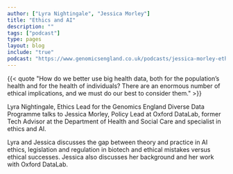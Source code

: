 ```yaml
---
author: ["Lyra Nightingale", "Jessica Morley"]
title: "Ethics and AI"
description: ""
tags: ["podcast"]
type: pages
layout: blog
include: "true"
podcast: "https://www.genomicsengland.co.uk/podcasts/jessica-morley-ethics-and-ai"
---
```


{{< quote "How do we better use big health data, both for the population’s health and for the health of individuals? There are an enormous number of ethical implications, and we must do our best to consider them." >}}

Lyra Nightingale, Ethics Lead for the Genomics England Diverse Data Programme talks to Jessica Morley, Policy Lead at Oxford DataLab, former Tech Advisor at the Department of Health and Social Care and specialist in ethics and AI.

Lyra and Jessica discusses the gap between theory and practice in AI ethics, legislation and regulation in biotech and ethical mistakes versus ethical successes. Jessica also discusses her background and her work with Oxford DataLab.
